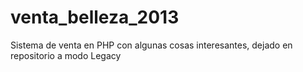 # venta_belleza_2013
Sistema de venta en PHP con algunas cosas interesantes, dejado en repositorio a modo Legacy
